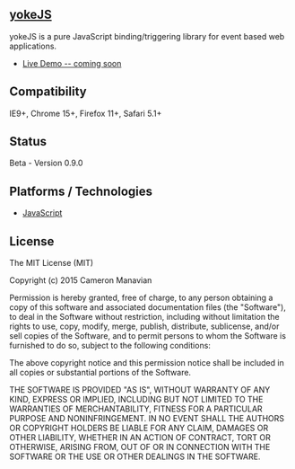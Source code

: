 ## [yokeJS](https://github.com/camsjams/yokejs)

yokeJS is a pure JavaScript binding/triggering library for event based web applications.

* [Live Demo -- coming soon](http://etalx.com/)

## Compatibility
IE9+, Chrome 15+, Firefox 11+, Safari 5.1+

## Status
Beta - Version 0.9.0

## Platforms / Technologies
* [JavaScript](http://en.wikipedia.org/wiki/JavaScript)

## License
The MIT License (MIT)

Copyright (c) 2015 Cameron Manavian

Permission is hereby granted, free of charge, to any person obtaining a copy
of this software and associated documentation files (the "Software"), to deal
in the Software without restriction, including without limitation the rights
to use, copy, modify, merge, publish, distribute, sublicense, and/or sell
copies of the Software, and to permit persons to whom the Software is
furnished to do so, subject to the following conditions:

The above copyright notice and this permission notice shall be included in all
copies or substantial portions of the Software.

THE SOFTWARE IS PROVIDED "AS IS", WITHOUT WARRANTY OF ANY KIND, EXPRESS OR
IMPLIED, INCLUDING BUT NOT LIMITED TO THE WARRANTIES OF MERCHANTABILITY,
FITNESS FOR A PARTICULAR PURPOSE AND NONINFRINGEMENT. IN NO EVENT SHALL THE
AUTHORS OR COPYRIGHT HOLDERS BE LIABLE FOR ANY CLAIM, DAMAGES OR OTHER
LIABILITY, WHETHER IN AN ACTION OF CONTRACT, TORT OR OTHERWISE, ARISING FROM,
OUT OF OR IN CONNECTION WITH THE SOFTWARE OR THE USE OR OTHER DEALINGS IN THE
SOFTWARE.


